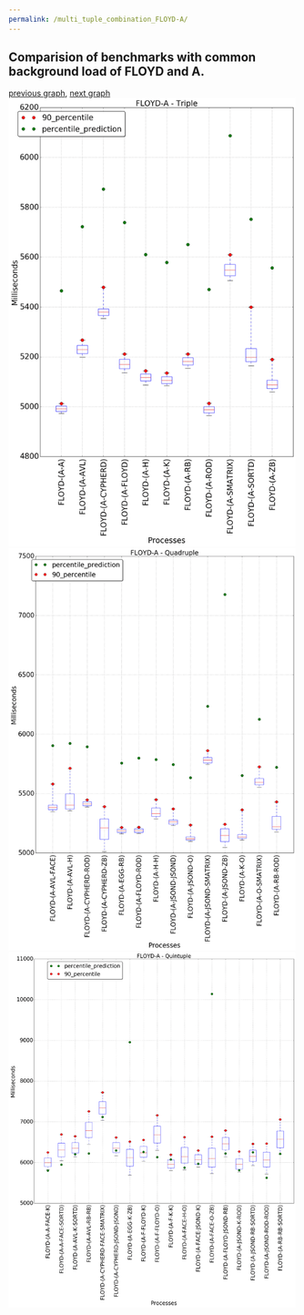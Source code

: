 ```yaml
---
permalink: /multi_tuple_combination_FLOYD-A/
---
```



## Comparision of benchmarks with common background load of FLOYD and A.

[previous graph](../multi_tuple_combination_FLOYD-AVL/), [next graph](../multi_tuple_combination_FLOYD-CYPHERD/)
![graph figure](./images/triple/FLOYD/FLOYD-A_box.png)![graph figure](./images/quadruple/FLOYD/FLOYD-A_box.png)![graph figure](./images/quintuple/FLOYD/FLOYD-A_box.png)